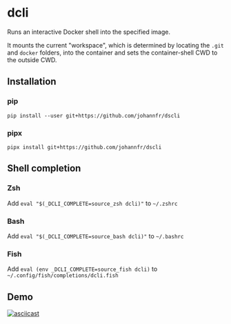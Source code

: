 # dcli

Runs an interactive Docker shell into the specified image.

It mounts the current "workspace", which is determined by locating the `.git` and `docker` folders, into the container and sets the container-shell CWD to the outside CWD.

## Installation

### pip
```
pip install --user git+https://github.com/johannfr/dscli
```

### pipx
```
pipx install git+https://github.com/johannfr/dscli
```

## Shell completion

### Zsh

Add `eval "$(_DCLI_COMPLETE=source_zsh dcli)"` to `~/.zshrc`

### Bash

Add `eval "$(_DCLI_COMPLETE=source_bash dcli)"` to `~/.bashrc`

### Fish

Add `eval (env _DCLI_COMPLETE=source_fish dcli)` to `~/.config/fish/completions/dcli.fish`

## Demo

[![asciicast](https://asciinema.org/a/2gJEIUZFeWsPRynm0nBB1yetq.svg)](https://asciinema.org/a/2gJEIUZFeWsPRynm0nBB1yetq)

